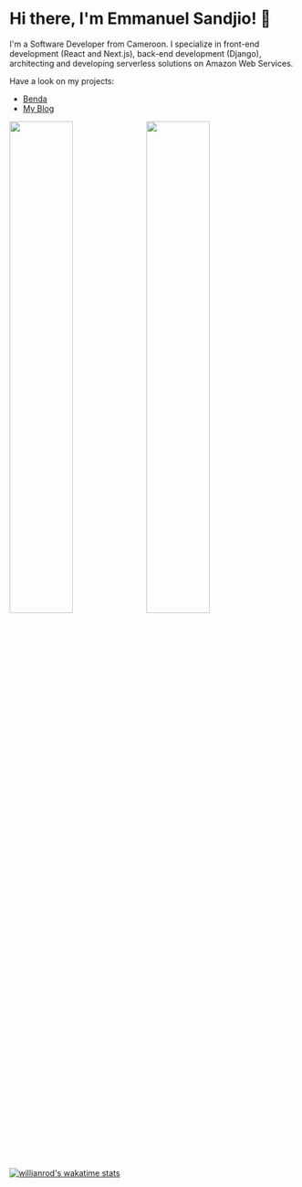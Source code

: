# Hi there, I'm Emmanuel Sandjio! 👋
I'm a Software Developer from Cameroon. I specialize in front-end development (React and Next.js), back-end development (Django), architecting and developing serverless solutions on Amazon Web Services.

Have a look on my projects:
- [Benda](https://main.d3ugnmj51ofcbd.amplifyapp.com/)
- [My Blog](https://blog.emmasandjio.com/)



<img align="left" width="47%" src="https://github-readme-stats.vercel.app/api?username=Sandjio&count_private=true&show_icons=true&theme=great-gatsby"/>
<img align="left" width="47%" src ="https://github-readme-stats.vercel.app/api/top-langs/?username=Sandjio&layout=compact"/>

[![willianrod's wakatime stats](https://github-readme-stats.vercel.app/api/wakatime?username=emma_sandjio&&theme=gotham)](https://github.com/anuraghazra/github-readme-stats)

